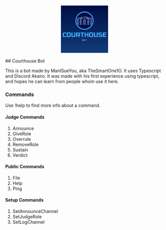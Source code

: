 <p align="center">
    <a href="https://discord.com/api/oauth2/authorize?client_id=800641313472249867&permissions=2080894192&scope=applications.commands%20bot"><img src="/assets/courthouse_logo.png" alt="Courthouse Bot" height="150" /></a>
</p>
## Courthouse Bot

This is a bot made by ManISueYou, aka TheSmartOne1O. It uses Typescript and Discord Akairo. It was made with his first experience using typescript, and hopes he can learn from people whom use it here.

### Commands
Use !help <command> to find more info about a command.

#### Judge Commands
1. Announce
2. GiveRole
3. Overrule
4. RemoveRole
5. Sustain
6. Verdict

#### Public Commands
1. File
2. Help
3. Ping

#### Setup Commands
1. SetAnnounceChannel
2. SetJudgeRole
3. SetLogChannel
